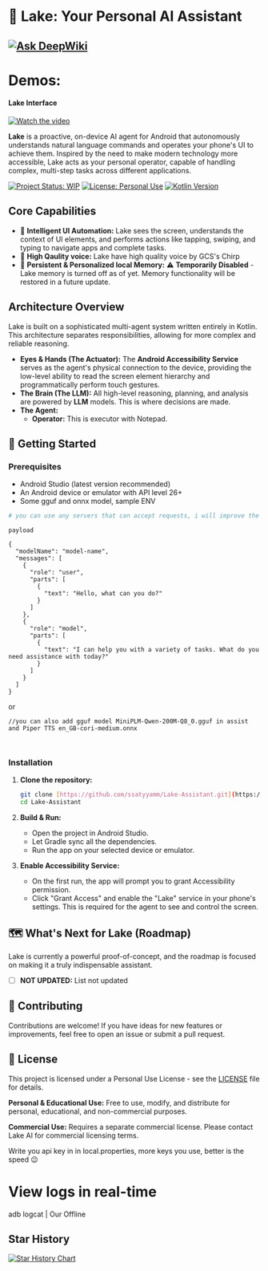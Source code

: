 # 🌊 Lake: Your Personal AI Assistant  


[![Ask DeepWiki](https://deepwiki.com/badge.svg)](https://app.devin.ai/wiki/ssatyyamm/Lake-Assistant)
---

# Demos:

#### Lake Interface
 [![Watch the video](https://encrypted-tbn0.gstatic.com/images?q=tbn:ANd9GcQ_led94S5l3sCb9L8uCNDpX_mWGpqF4TbTg51H8Ac_KQ&s=10)](https://youtube.com/shorts/I-jxjB9F9Ls?si=roLHFTkt3XK0rB5L)



**Lake** is a proactive, on-device AI agent for Android that autonomously understands natural language commands and operates your phone's UI to achieve them. Inspired by the need to make modern technology more accessible, Lake acts as your personal operator, capable of handling complex, multi-step tasks across different applications.

[![Project Status: WIP](https://img.shields.io/badge/project%20status-wip-yellow.svg)](https://wip.vost.pt/)
[![License: Personal Use](https://img.shields.io/badge/License-Personal%20Use%20Only-red.svg)](./LICENSE)
[![Kotlin Version](https://img.shields.io/badge/Kotlin-1.9.22-7F52FF.svg?logo=kotlin)](https://kotlinlang.org)

## Core Capabilities

* 🧠 **Intelligent UI Automation:** Lake sees the screen, understands the context of UI elements, and performs actions like tapping, swiping, and typing to navigate apps and complete tasks.
* 📢 **High Qaulity voice:** Lake have high quality voice by GCS's Chirp  
* 💾 **Persistent & Personalized local Memory:** ⚠️ **Temporarily Disabled** - Lake memory is turned off as of yet. Memory functionality will be restored in a future update.

## Architecture Overview

Lake is built on a sophisticated multi-agent system written entirely in Kotlin. This architecture separates responsibilities, allowing for more complex and reliable reasoning.

* **Eyes & Hands (The Actuator):** The **Android Accessibility Service** serves as the agent's physical connection to the device, providing the low-level ability to read the screen element hierarchy and programmatically perform touch gestures.
* **The Brain (The LLM):** All high-level reasoning, planning, and analysis are powered by **LLM** models. This is where decisions are made.
* **The Agent:**
    * **Operator:** This is executor with Notepad.


## 🚀 Getting Started

### Prerequisites
* Android Studio (latest version recommended)
* An Android device or emulator with API level 26+
* Some gguf and onnx model, sample ENV
```python
# you can use any servers that can accept requests, i will improve the developer experience in the future by making openapi compatible
```
`payload`
```
{
  "modelName": "model-name",
  "messages": [
    {
      "role": "user",
      "parts": [
        {
          "text": "Hello, what can you do?"
        }
      ]
    },
    {
      "role": "model",
      "parts": [
        {
          "text": "I can help you with a variety of tasks. What do you need assistance with today?"
        }
      ]
    }
  ]
}
```
or
```
//you can also add gguf model MiniPLM-Qwen-200M-Q8_0.gguf in assist and Piper TTS en_GB-cori-medium.onnx



```




### Installation

1.  **Clone the repository:**
    ```bash
    git clone [https://github.com/ssatyyamm/Lake-Assistant.git](https://github.com/ssatyyamm/Lake-Assistant.git)
    cd Lake-Assistant
    ```

2.  **Build & Run:**
    * Open the project in Android Studio.
    * Let Gradle sync all the dependencies.
    * Run the app on your selected device or emulator.

3.  **Enable Accessibility Service:**
    * On the first run, the app will prompt you to grant Accessibility permission.
    * Click "Grant Access" and enable the "Lake" service in your phone's settings. This is required for the agent to see and control the screen.

## 🗺️ What's Next for Lake (Roadmap)

Lake is currently a powerful proof-of-concept, and the roadmap is focused on making it a truly indispensable assistant.

* [ ] **NOT UPDATED:** List not updated

## 🤝 Contributing

Contributions are welcome! If you have ideas for new features or improvements, feel free to open an issue or submit a pull request.

## 📜 License

This project is licensed under a Personal Use License - see the [LICENSE](LICENSE) file for details.

**Personal & Educational Use:** Free to use, modify, and distribute for personal, educational, and non-commercial purposes.

**Commercial Use:** Requires a separate commercial license. Please contact Lake AI for commercial licensing terms.


Write you api key in in local.properties, more keys you use, better is the speed 😉

# View logs in real-time
adb logcat | Our Offline

## Star History

[![Star History Chart](https://api.star-history.com/svg?repos=ssatyyamm/lake&type=Timeline)](https://www.star-history.com/#ssatyyamm/lake&Timeline)
